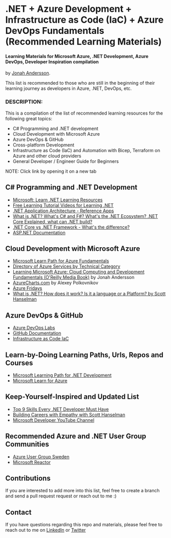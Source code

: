 # .NET + Azure Development + Infrastructure as Code (IaC) + Azure DevOps Fundamentals (Recommended Learning Materials)

#### Learning Materials for Microsoft Azure, .NET Development, Azure DevOps, Developer Inspiration compilation 
by [Jonah Andersson](https://www.linkedin.com/in/jonahandersson).

This list is recommended to those who are still in the beginning of their learning journey as developers in Azure, .NET, DevOps, etc. 

### DESCRIPTION: 

This is a compilation of the list of recommended learning resources for the following great topics:

- C# Programming and .NET development
- Cloud Development with Microsoft Azure
- Azure DevOps & GitHub 
- Cross-platform Development 
- Infrastructure as Code (IaC) and Automation with Bicep, Terraform on Azure and other cloud providers
- General Developer / Engineer Guide for Beginners 

NOTE: Click link by opening it on a new tab  

## C# Programming and .NET Development  

- [Microsoft: Learn .NET Learning Resources](https://dotnet.microsoft.com/en-us/learn?WT.mc_id=DT-MVP-5004251) 
- [Free Learning Tutorial Videos for Learning .NET](https://dotnet.microsoft.com/en-us/learn/videos?WT.mc_id=DT-MVP-5004251)
- [.NET Application Architecture - Reference Apps](https://github.com/dotnet-architecture)
- [What is .NET? What's C# and F#? What's the .NET Ecosystem? .NET Core Explained, what can .NET build?](https://www.youtube.com/watch?v=bEfBfBQq7EE)
- [.NET Core vs .NET Framework - What's the difference?](https://www.youtube.com/watch?v=79UWvR734wI)
- [ASP.NET Documentation](https://learn.microsoft.com/en-us/aspnet/core/?view=aspnetcore-6.0)


## Cloud Development with Microsoft Azure

- [Microsoft Learn Path for Azure Fundamentals](https://learn.microsoft.com/en-us/certifications/azure-fundamentals/?WT.mc_id=AZ-MVP-5004251)
- [Directory of Azure Services by Technical Category](https://azure.microsoft.com/en-us/products/?WT.mc_id=AZ-MVP-5004251)
- [Learning Microsoft Azure: Cloud Computing and Development Fundamentals (O'Reilly Media Book)](https://learning.oreilly.com/library/view/learning-microsoft-azure/9781098113315/ "Learning Microsoft Azure: Cloud Computing and Development Fundamentals (O'Reilly Media Book) by Jonah Andersson ") by Jonah Andersson
- [AzureCharts.com](https://azurecharts.com) by Alexey Polkovnikov 
- [Azure Fridays](https://learn.microsoft.com/en-us/shows/azure-friday/?WT.mc_id=AZ-MVP-5004251)
- [What is .NET? How does it work? Is it a language or a Platform? by Scott Hanselman](https://www.hanselman.com/blog/what-is-net-how-does-it-work-is-it-a-language-or-a-platform)

## Azure DevOps & GitHub

- [Azure DevOps Labs](https://azuredevopslabs.com/)
- [GitHub Documentation](https://docs.github.com/en/get-started/quickstart/git-and-github-learning-resources?WT.mc_id=DT-MVP-500425)
- [Infrastructure as Code IaC](https://learn.microsoft.com/en-us/devops/deliver/what-is-infrastructure-as-code?WT.mc_id=DT-MVP-500425)

## Learn-by-Doing Learning Paths, Urls, Repos and Courses

- [Microsoft Learning Path for .NET Development](https://learn.microsoft.com/en-us/training/dotnet/?WT.mc_id=DT-MVP-500425)
- [Microsoft Learn for Azure](https://learn.microsoft.com/en-us/training/azure/?WT.mc_id=AZ-MVP-500425)

## Keep-Yourself-Inspired and Updated List 

- [Top 9 Skills Every .NET Developer Must Have](https://www.dotnetnakama.com/blog/top-9-skills-every-dotnet-developer-must-have/)
- [Building Careers with Empathy with Scott Hanselman](https://www.youtube.com/watch?v=6eSpILu7wpg)
- [Microsoft Developer YouTube Channel](https://www.youtube.com/@MicrosoftDeveloper)

## Recommended Azure and .NET User Group Communities 

- [Azure User Group Sweden](meetup.com/azureusergroupsundsvallsverige)
- [Microsoft Reactor](https://developer.microsoft.com/en-us/reactor?WT.mc_id=DT-MVP-500425)


## Contributions  

If you are interested to add more into this list, feel free to create a branch and send a pull request request or reach out to me :) 


## Contact 

If you have questions regarding this repo and materials, please feel free to reach out to me on [LinkedIn](https://www.linkedin.com/in/jonahandersson) or [Twitter](https://www.twitter.com/cjkodare)

